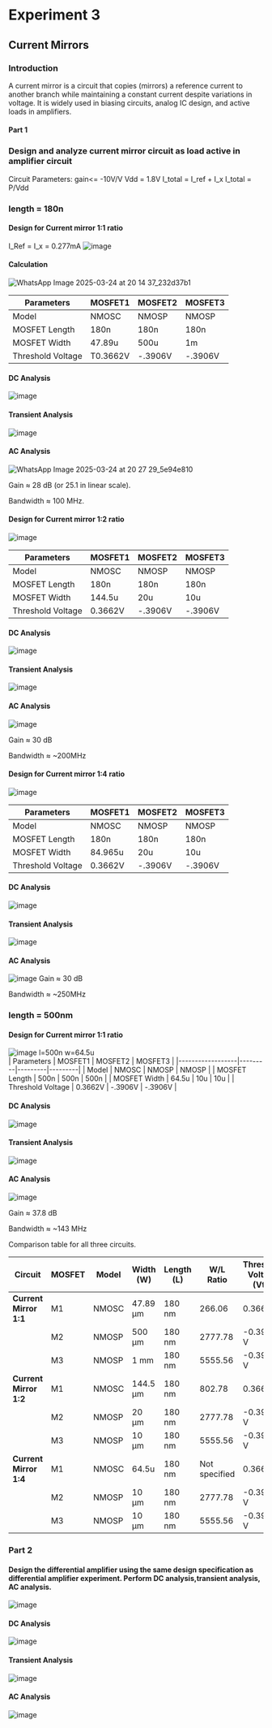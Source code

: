 # Experiment 3
## Current Mirrors
### Introduction
A current mirror is a circuit that copies (mirrors) a reference current to another branch while maintaining a constant current despite variations in voltage. It is widely used in biasing circuits, analog IC design, and active loads in amplifiers.

#### Part 1
### Design and analyze current mirror circuit as load active in amplifier circuit

Circuit Parameters: gain<= -10V/V   Vdd = 1.8V
I_total = I_ref + I_x
I_total = P/Vdd
### length = 180n
#### Design for Current mirror 1:1 ratio
I_Ref = I_x = 0.277mA
![image](https://github.com/user-attachments/assets/f1fba6aa-51bd-47fc-a39f-9434fc4b1305)
#### Calculation

![WhatsApp Image 2025-03-24 at 20 14 37_232d37b1](https://github.com/user-attachments/assets/317d962e-317f-4bab-be0b-09adb30d8be0)


| Parameters        | MOSFET1 | MOSFET2 | MOSFET3 |
|------------------|---------|---------|---------|
| Model           | NMOSC     | NMOSP     | NMOSP     |
| MOSFET Length   | 180n     | 180n      | 180n      |
| MOSFET Width    | 47.89u     | 500u     | 1m     |
| Threshold Voltage | T0.3662V    | -.3906V     | -.3906V    |

#### DC Analysis
![image](https://github.com/user-attachments/assets/3b5269d2-8e3f-4f82-ae4d-a16432f37fd4)

#### Transient Analysis
![image](https://github.com/user-attachments/assets/5a028625-bc05-4130-8034-859395d7ca85)

#### AC Analysis
![WhatsApp Image 2025-03-24 at 20 27 29_5e94e810](https://github.com/user-attachments/assets/c105cf72-3d9e-4c94-addf-f9ff5da632e7)

Gain ≈ 28 dB (or 25.1 in linear scale).

Bandwidth ≈ 100 MHz.


#### Design for Current mirror 1:2 ratio
![image](https://github.com/user-attachments/assets/9d6b36cd-c402-437a-a796-8adf07ab1377)


| Parameters        | MOSFET1 | MOSFET2 | MOSFET3 |
|------------------|---------|---------|---------|
| Model           | NMOSC     | NMOSP     | NMOSP     |
| MOSFET Length   | 180n     | 180n      | 180n      |
| MOSFET Width    | 144.5u     | 20u     | 10u     |
| Threshold Voltage | 0.3662V    | -.3906V     | -.3906V    |
#### DC Analysis
![image](https://github.com/user-attachments/assets/606dc415-bac7-4f0b-9b04-31934613994d)

#### Transient Analysis
![image](https://github.com/user-attachments/assets/b7510c4d-0c1b-48fd-bd33-24b9096ff216)


#### AC Analysis
![image](https://github.com/user-attachments/assets/af89945d-8ab7-476a-a5d2-dd03cb3685ea)

Gain ≈ 30 dB

Bandwidth ≈ ~200MHz

#### Design for Current mirror 1:4 ratio

![image](https://github.com/user-attachments/assets/242730c8-fdb1-4028-a85b-2a4c648d4edc)

| Parameters        | MOSFET1 | MOSFET2 | MOSFET3 |
|------------------|---------|---------|---------|
| Model           | NMOSC     | NMOSP     | NMOSP     |
| MOSFET Length   | 180n     | 180n      | 180n      |
| MOSFET Width    | 84.965u | 20u     | 10u     |
| Threshold Voltage | 0.3662V    | -.3906V     | -.3906V    |

#### DC Analysis

![image](https://github.com/user-attachments/assets/dc4e1220-2a27-4c20-9f98-0f01c086e5e6)

#### Transient Analysis

![image](https://github.com/user-attachments/assets/3d2cf079-a68a-490d-ae39-3bdbd9e2fc8b)


#### AC Analysis

![image](https://github.com/user-attachments/assets/be5a23ad-fea8-4370-8483-25a9019287d2)
Gain ≈ 30 dB

Bandwidth ≈ ~250MHz


### length = 500nm
#### Design for Current mirror 1:1 ratio

![image](https://github.com/user-attachments/assets/9ff78412-3cf9-410d-b71e-c11a546df70b)
l=500n w=64.5u  
| Parameters        | MOSFET1 | MOSFET2 | MOSFET3 |
|------------------|---------|---------|---------|
| Model           | NMOSC     | NMOSP     | NMOSP     |
| MOSFET Length   | 500n     | 500n      | 500n      |
| MOSFET Width    | 64.5u | 10u     | 10u     |
| Threshold Voltage | 0.3662V    | -.3906V     | -.3906V    |
#### DC Analysis
![image](https://github.com/user-attachments/assets/d774d35e-0873-4b56-bdb2-2d414f2692da)


#### Transient Analysis
![image](https://github.com/user-attachments/assets/377c8344-79c9-4434-93e1-6d6dd09e45f6)



#### AC Analysis

![image](https://github.com/user-attachments/assets/12a67dec-a6c6-4590-b320-146c0d01a398)

Gain ≈ 37.8 dB

Bandwidth ≈ ~143 MHz

Comparison table for all three circuits.

| **Circuit**               | **MOSFET** | **Model** | **Width (W)** | **Length (L)** | **W/L Ratio** | **Threshold Voltage (Vth)** |
|---------------------------|------------|-----------|---------------|----------------|---------------|-----------------------------|
| **Current Mirror 1:1**    | M1         | NMOSC     | 47.89 µm      | 180 nm         | 266.06        | 0.3662 V                    | 
|                           | M2         | NMOSP     | 500 µm        | 180 nm         | 2777.78       | -0.3906 V                   | 
|                           | M3         | NMOSP     | 1 mm          | 180 nm         | 5555.56       | -0.3906 V                   | 
| **Current Mirror 1:2**    | M1         | NMOSC     | 144.5 µm      | 180 nm         | 802.78        | 0.3662 V                    | 
|                           | M2         | NMOSP     | 20 µm         | 180 nm         | 2777.78       | -0.3906 V                   | 
|                           | M3         | NMOSP     |   10 µm       | 180 nm         | 5555.56       | -0.3906 V                   | 
| **Current Mirror 1:4**    | M1         | NMOSC     |64.5u          |  180 nm        | Not specified | 0.3662 V                    | 
|                           | M2         | NMOSP     | 10 µm         | 180 nm         | 2777.78       | -0.3906 V                   | 
|                           | M3         | NMOSP     | 10 µm         | 180 nm         | 5555.56       | -0.3906 V                   | 


### Part 2

#### Design the differential amplifier using the same design specification as differential amplifier experiment. Perform DC analysis,transient analysis, AC analysis.

![image](https://github.com/user-attachments/assets/f1b418ce-e373-4933-9558-46e985fd8af4)


#### DC Analysis

![image](https://github.com/user-attachments/assets/67534d76-f70b-40cc-b0fe-ce4f83a6d822)


#### Transient Analysis
![image](https://github.com/user-attachments/assets/ed475e9d-086c-45ed-a8b8-44e20b45a5cb)


#### AC Analysis
![image](https://github.com/user-attachments/assets/d9bfda19-d1f6-4cff-ad25-979e9c034c8f)


